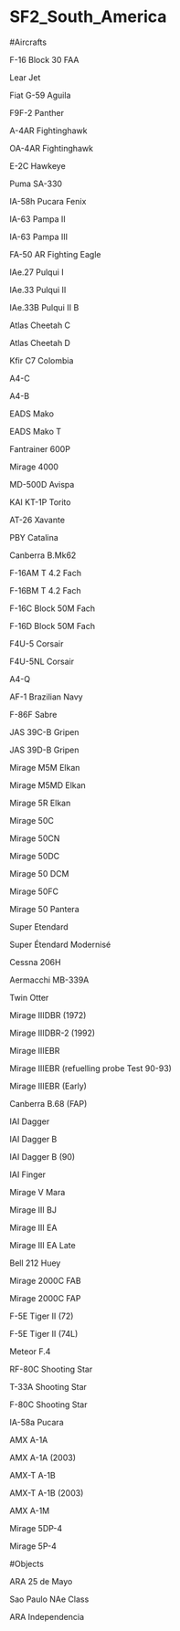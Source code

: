 # SF2_South_America

#Aircrafts

F-16 Block 30 FAA

Lear Jet

Fiat G-59 Aguila

F9F-2 Panther

A-4AR Fightinghawk

OA-4AR Fightinghawk

E-2C Hawkeye

Puma SA-330

IA-58h Pucara Fenix

IA-63 Pampa II

IA-63 Pampa III

FA-50 AR Fighting Eagle

IAe.27 Pulqui I

IAe.33 Pulqui II

IAe.33B Pulqui II B

Atlas Cheetah C

Atlas Cheetah D 

Kfir C7 Colombia

A4-C

A4-B

EADS Mako

EADS Mako T

Fantrainer 600P

Mirage 4000

MD-500D Avispa

KAI KT-1P Torito

AT-26 Xavante

PBY Catalina

Canberra B.Mk62

F-16AM T 4.2 Fach

F-16BM T 4.2 Fach

F-16C Block 50M Fach

F-16D Block 50M Fach

F4U-5 Corsair

F4U-5NL Corsair 

A4-Q

AF-1 Brazilian Navy

F-86F Sabre

JAS 39C-B Gripen

JAS 39D-B Gripen

Mirage M5M Elkan

Mirage M5MD Elkan

Mirage 5R Elkan

Mirage 50C

Mirage 50CN

Mirage 50DC

Mirage 50 DCM

Mirage 50FC

Mirage 50 Pantera

Super Etendard

Super Étendard Modernisé

Cessna 206H

Aermacchi MB-339A

Twin Otter

Mirage IIIDBR (1972)

Mirage IIIDBR-2 (1992)

Mirage IIIEBR

Mirage IIIEBR (refuelling probe Test 90-93)

Mirage IIIEBR (Early)

Canberra B.68 (FAP)

IAI Dagger

IAI Dagger B

IAI Dagger B (90)

IAI Finger

Mirage V Mara

Mirage III BJ

Mirage III EA

Mirage III EA Late

Bell 212 Huey

Mirage 2000C FAB

Mirage 2000C FAP

F-5E Tiger II (72)

F-5E Tiger II (74L)

Meteor F.4

RF-80C Shooting Star

T-33A Shooting Star

F-80C Shooting Star

IA-58a Pucara

AMX A-1A 

AMX A-1A (2003)

AMX-T A-1B 

AMX-T A-1B (2003) 

AMX A-1M 

Mirage 5DP-4

Mirage 5P-4



#Objects

ARA 25 de Mayo

Sao Paulo NAe Class

ARA Independencia